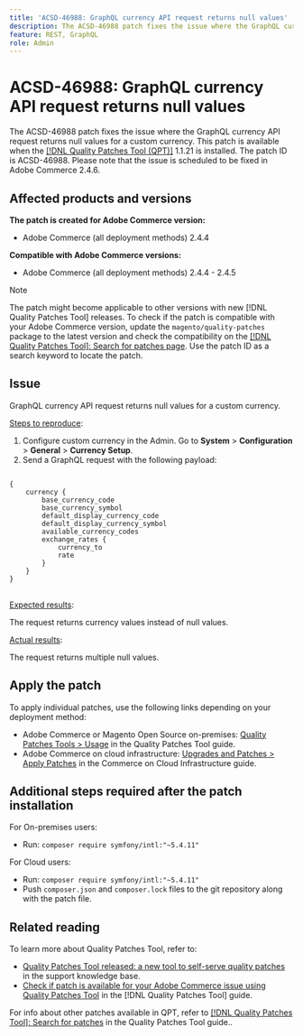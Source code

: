 ```yaml
---
title: 'ACSD-46988: GraphQL currency API request returns null values'
description: The ACSD-46988 patch fixes the issue where the GraphQL currency API request returns null values for a custom currency. This patch is available when the [Quality Patches Tool (QPT)](https://experienceleague.adobe.com/en/docs/commerce-knowledge-base/kb/announcements/commerce-announcements/magento-quality-patches-released-new-tool-to-self-serve-quality-patches) 1.1.21 is installed. The patch ID is ACSD-46988. Please note that the issue is scheduled to be fixed in Adobe Commerce 2.4.6.
feature: REST, GraphQL
role: Admin
---
```

# ACSD-46988: GraphQL currency API request returns null values

The ACSD-46988 patch fixes the issue where the GraphQL currency API request returns null values for a custom currency. This patch is available when the [[!DNL Quality Patches Tool (QPT)]](https://experienceleague.adobe.com/en/docs/commerce-knowledge-base/kb/announcements/commerce-announcements/magento-quality-patches-released-new-tool-to-self-serve-quality-patches) 1.1.21 is installed. The patch ID is ACSD-46988. Please note that the issue is scheduled to be fixed in Adobe Commerce 2.4.6.

## Affected products and versions

**The patch is created for Adobe Commerce version:**

* Adobe Commerce (all deployment methods) 2.4.4

**Compatible with Adobe Commerce versions:**

* Adobe Commerce (all deployment methods) 2.4.4 - 2.4.5

>[!NOTE]
>
>The patch might become applicable to other versions with new [!DNL Quality Patches Tool] releases. To check if the patch is compatible with your Adobe Commerce version, update the `magento/quality-patches` package to the latest version and check the compatibility on the [[!DNL Quality Patches Tool]: Search for patches page](https://experienceleague.adobe.com/tools/commerce-quality-patches/index.html). Use the patch ID as a search keyword to locate the patch.

## Issue

GraphQL currency API request returns null values for a custom currency.

<u>Steps to reproduce</u>:

1. Configure custom currency in the Admin. Go to **System** > **Configuration** > **General** > **Currency Setup**.
1. Send a GraphQL request with the following payload:

<pre>
<code class="language-graphql">
{
    currency {
        base_currency_code
        base_currency_symbol
        default_display_currency_code
        default_display_currency_symbol
        available_currency_codes
        exchange_rates {
            currency_to
            rate
        }
    }
}
</code>
</pre>

<u>Expected results</u>:

The request returns currency values instead of null values.

<u>Actual results</u>:

The request returns multiple null values.

## Apply the patch

To apply individual patches, use the following links depending on your deployment method:

* Adobe Commerce or Magento Open Source on-premises: [Quality Patches Tools > Usage](https://experienceleague.adobe.com/docs/commerce-operations/tools/quality-patches-tool/usage.html) in the Quality Patches Tool guide.
* Adobe Commerce on cloud infrastructure: [Upgrades and Patches > Apply Patches](https://experienceleague.adobe.com/docs/commerce-cloud-service/user-guide/develop/upgrade/apply-patches.html) in the Commerce on Cloud Infrastructure guide.

## Additional steps required after the patch installation

For On-premises users:

* Run: `composer require symfony/intl:"~5.4.11"`

For Cloud users:

* Run: `composer require symfony/intl:"~5.4.11"`
* Push `composer.json` and `composer.lock` files to the git repository along with the patch file.

## Related reading

To learn more about Quality Patches Tool, refer to:

* [Quality Patches Tool released: a new tool to self-serve quality patches](https://experienceleague.adobe.com/en/docs/commerce-knowledge-base/kb/announcements/commerce-announcements/magento-quality-patches-released-new-tool-to-self-serve-quality-patches) in the support knowledge base.
* [Check if patch is available for your Adobe Commerce issue using Quality Patches Tool](/help/tools/quality-patches-tool/patches-available-in-qpt/check-patch-for-magento-issue-with-magento-quality-patches.md) in the [!DNL Quality Patches Tool] guide.

For info about other patches available in QPT, refer to [[!DNL Quality Patches Tool]: Search for patches](https://experienceleague.adobe.com/tools/commerce-quality-patches/index.html) in the Quality Patches Tool guide..
